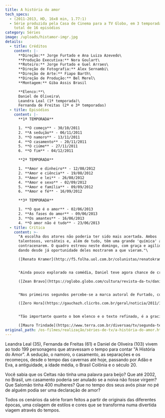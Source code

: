 ```yaml
---
title: A história do amor
tech_specs:
  - (2011-2013, HD, 16x8 min, 1.77:1)
  - Série produzida pela Casa de Cinema para a TV Globo, em 3 temporadas, com um
    total de 16 episódios
category: Séries
image: /uploads/histamor-imgr.jpg
details:
  - title: Créditos
    content: |-
      **Direção:** Jorge Furtado e Ana Luiza Azevedo\
      **Produção Executiva:** Nora Goulart\
      **Roteiro:** Jorge Furtado e Guel Arraes\
      **Direção de Fotografia:** Alex Sernambi\
      **Direção de Arte:** Fiapo Barth\
      **Direção de Produção:** Bel Merel\
      **Montagem:** Giba Assis Brasil

      **Elenco:**\
      Daniel de Oliveira\
      Leandra Leal (1ª temporada)\
      Fernanda de Freitas (2ª e 3ª temporadas)
  - title: Episódios
    content: |-
      **1ª TEMPORADA**

      1. **O começo** - 30/10/2011
      2. **A sedução** - 06/11/2011
      3. **O namoro** - 13/11/2011
      4. **O casamento** - 20/11/2011
      5. **O ciúme** - 27/11/2011
      6. **O fim** - 04/12/2011

      **2ª TEMPORADA**

      1. **Amor e dinheiro** - 12/08/2012
      2. **Amor e ciência** - 19/08/2012
      3. **Amor e lei** - 26/08/2012
      4. **Amor e sexo** - 02/09/2012
      5. **Amor e família** - 09/09/2012
      6. **Amor e fé** - 16/09/2012

      **3ª TEMPORADA**

      1. **O que é o amor** - 02/06/2013
      2. **As fases do amor** - 09/06/2013
      3. **Os amantes** - 16/06/2013
      4. **O amor não é tudo** - 23/06/2013
  - title: Crítica
    content: >-
      "A escolha dos atores não poderia ter sido mais acertada. Ambos
      talentosos, versáteis e, além de tudo, têm uma grande 'química' ao
      contracenarem. O quadro estreou neste domingo, com graça e agilidade,
      dando desde já oportunidade deles mostrarem a que vieram."\

      ([Renato Kramer](http://f5.folha.uol.com.br/colunistas/renatokramer/999313-fantastico-inova-e-se-renova.shtml), Folha online, 31/10/2011)


      "Ainda pouco explorado na comédia, Daniel teve agora chance de criar 32 personagens com timbres de voz e posturas completamente distintas. Em cena, ele também canta e toca violão."\

      ([Zean Bravo](https://oglobo.globo.com/cultura/revista-da-tv/daniel-de-oliveira-leandra-leal-vivem-64-personagens-em-quadro-do-fantastico-sobre-amor-3079965), O Globo online, 30/10/2011)


      "Nos primeiros segundos percebe-se a marca autoral de Furtado, como o humor, o hipertexto e as citações enciclopédicas."\

      ([Zero Hora](https://gauchazh.clicrbs.com.br/geral/noticia/2011/10/a-historia-do-amor-discute-a-relacao-a-partir-deste-domingo-3544149.html), 29/10/2011)


      "Tão importante quanto o bom elenco e o texto refinado, é a graciosa abertura realizada pelo estúdio Makako, que oferecem uma ambientação de 'pop-up book' para A História do Amor."\

      ([Mauro Trindade](https://www.terra.com.br/diversao/tv/segunda-temporada-de-a-historia-do-amor-renova-o-fantastico,00500ce68385a310VgnCLD200000bbcceb0aRCRD.html), portal Terra, 23/08/2012)
original_path: /os-filmes/realização/séries-de-tv/a-história-do-amor.html
---
```

Leandra Leal (35), Fernanda de Freitas (61) e Daniel de Oliveira (103) vivem ao todo 199 personagens que atravessam o tempo para contar "A História do Amor".  A sedução, o namoro, o casamento, as separações e os recomeços, desde o tempo das cavernas até hoje, passando por Adão e Eva, a antiguidade, a idade média, o Brasil Colônia e o século 20.

Você sabia que os Celtas não tinha uma palavra para beijo? Que até 2002, no Brasil, um casamento poderia ser anulado se a noiva não fosse virgem? Que Salomão tinha 400 mulheres?  Que no tempo dos seus avós pisar no pé de alguém podia ser uma declaração de amor?

Todos os cenários da série foram feitos a partir de originais das diferentes épocas, uma colagem de estilos e cores que se transforma numa divertida viagem através do tempos.